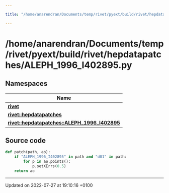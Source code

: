 ```yaml
---

title: "/home/anarendran/Documents/temp/rivet/pyext/build/rivet/hepdatapatches/ALEPH_1996_I402895.py"

---
```


# /home/anarendran/Documents/temp/rivet/pyext/build/rivet/hepdatapatches/ALEPH_1996_I402895.py



## Namespaces

| Name           |
| -------------- |
| **[rivet](http://example.org/namespaces/namespacerivet/)**  |
| **[rivet::hepdatapatches](http://example.org/namespaces/namespacerivet_1_1hepdatapatches/)**  |
| **[rivet::hepdatapatches::ALEPH_1996_I402895](http://example.org/namespaces/namespacerivet_1_1hepdatapatches_1_1aleph__1996__i402895/)**  |




## Source code

```python
def patch(path, ao):
    if "ALEPH_1996_I402895" in path and "d01" in path:
        for p in ao.points():
            p.setXErrs(0.5)
    return ao
```


-------------------------------

Updated on 2022-07-27 at 19:10:16 +0100

